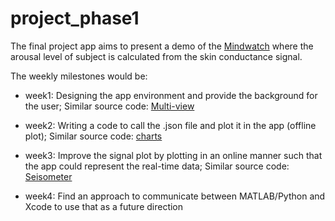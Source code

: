 # project_phase1

The final project app aims to present a demo of the [Mindwatch](https://www.youtube.com/watch?v=grcOzIRY3fA&t=34s) where the arousal level of subject is calculated from the skin conductance signal.

The weekly milestones would be: 

* week1: Designing the app environment and provide the background for the user;
Similar source code: [Multi-view](https://developer.apple.com/tutorials/swiftui/creating-and-combining-views)

* week2: Writing a code to call the .json file and plot it in the app (offline plot);
Similar source code: [charts](https://developer.apple.com/documentation/charts)

* week3: Improve the signal plot by plotting in an online manner such that the app could represent the real-time data;
Similar source code: [Seisometer](https://developer.apple.com/tutorials/sample-apps/seismometer)

* week4: Find an approach to communicate between MATLAB/Python and Xcode to use that as a future direction


